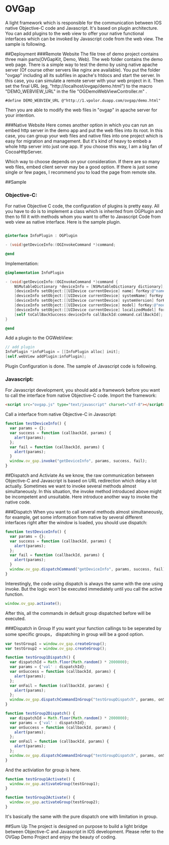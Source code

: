 OVGap
=====

A light framework which is responsible for the communication between IOS native Objective-C code and Javascript. It's based on plugin architecture. You    can add plugins to the web view to offer your native functional interfaces  which can be invoked by Javascript code from the web view. The sample is following.

##Deployment
###Remote Website
The file tree of demo project contains three main parts(OVGapKit, Demo, Web). The web folder contains the demo web page. There is a simple way to test the demo by using native apache server (Of course other servers like nginx are available). You put the folder "ovgap" including all its subfiles in apache's htdocs and start the server. In this case, you can simulate a remote server with your web project in it. Then set the final URL (eg, "http://localhost/ovgap/demo.html") to the macro "DEMO_WEBVIEW_URL" in the file "OGDemoWebViewController.m" .
```
#define DEMO_WEBVIEW_URL @"http://1.vpolor.duapp.com/ovgap/demo.html"
```
Then you are able to modify the web files in "ovgap" in apache server for your intention.

###Native Website
Here comes another option in which you can run an embed http server in the demo app and put the web files into its root. In this case, you can group your web files and native files into one project which is easy for migration and management. But it's kind of heavy to embeb a whole http server into just one app. If you choose this way, I am a big fan of CocoaHttpServer.

Which way to choose depends on your consideration. If there are so many web files, embed client server may be a good option. If there is just some single or few pages, I recommend you to load the page from remote site.

##Sample
### Objective-C:
For native Objective C code, the configuration of plugins is pretty easy. All you have to do is to implement a class which is inherited from OGPlugin and then to fill it with methods whom you want to offer to Javascript Code from web view as native interface. Here is the sample plugin.
```ObjectiveC 

@interface InfoPlugin : OGPlugin

- (void)getDeviceInfo:(OGInvokeCommand *)command;

@end
``` 
Implementation:

```ObjectiveC 
@implementation InfoPlugin

- (void)getDeviceInfo:(OGInvokeCommand *)command {
    NSMutableDictionary *deviceInfo = [NSMutableDictionary dictionary];
    [deviceInfo setObject:[[UIDevice currentDevice] name] forKey:@"name"];
    [deviceInfo setObject:[[UIDevice currentDevice] systemName] forKey:@"systemName"];
    [deviceInfo setObject:[[UIDevice currentDevice] systemVersion] forKey:@"systemVersion"];
    [deviceInfo setObject:[[UIDevice currentDevice] model] forKey:@"model"];
    [deviceInfo setObject:[[UIDevice currentDevice] localizedModel] forKey:@"localizedModel"];
    [self toCallBackSuccess:deviceInfo callBackId:command.callBackId];
}

@end
``` 

Add a plugin to the OGWebView:
```ObjectiveC
// add plugin
InfoPlugin *infoPlugin = [[InfoPlugin alloc] init];
[self.webView addPlugin:infoPlugin];
``` 

Plugin Configuration is done. The sample of Javascript code is following.

### Javascript:
For Javascript development, you should add a framework before you want to call the interface from native Objective-C code. 
Import the framework:
```HTML
<script src="ovgap.js" type="text/javascript" charset="utf-8"></script>
```

Call a interface from native Objective-C in Javascript:
```Javascript
function testDeviceInfo() {
  var params = {};
  var success = function (callbackId, params) {
    alert(params);
  };
  var fail = function (callbackId, params) {
    alert(params);
  }
  window.ov_gap.invoke("getDeviceInfo", params, success, fail);
}
```

##Dispatch and Activiate
As we know, the raw communication between Objective-C and Javascript is based on URL redirection which delay a lot actually. Sometimes we want to invoke several methods almost simultaneously. In this situation, the invoke method introduced above might be incompetent and unsuitable. Here introduce another way to invoke the native code.

###Dispatch
When you want to call several methods almost simultaneously, for example, get some information from native by several different interfaces right after the window is loaded, you should use dispatch:
```Javascript
function testDeviceInfo() {
  var params = {};
  var success = function (callbackId, params) {
    alert(params);
  };
  var fail = function (callbackId, params) {
    alert(params);
  }
  window.ov_gap.dispatchCommand("getDeviceInfo", params, success, fail);
}
```
Interestingly, the code using dispatch is always the same with the one using invoke. But the logic won't be executed immediately until you call the active function.
```Javascript
window.ov_gap.activate();
```
After this, all the commands in default group dispatched before will be executed.

###Dispatch in Group
If you want your function callings to be seperated by some specific groups， dispatching in group will be a good option.
```Javascript
var testGroup1 = window.ov_gap.createGroup();
var testGroup2 = window.ov_gap.createGroup();

function testGroup1Dispatch() {
  var dispatchId = Math.floor(Math.random() * 2000000);
  var params = {'val' : dispatchId};
  var onSuccess = function (callbackId, params) {
    alert(params);
  };
  var onFail = function (callbackId, params) {
    alert(params);
  };
  window.ov_gap.dispatchCommandInGroup("testGroupDispatch", params, onSuccess, onFail, testGroup1);
}

function testGroup2Dispatch() {
  var dispatchId = Math.floor(Math.random() * 2000000);
  var params = {'val' : dispatchId};
  var onSuccess = function (callbackId, params) {
    alert(params);
  };
  var onFail = function (callbackId, params) {
    alert(params);
  };
  window.ov_gap.dispatchCommandInGroup("testGroupDispatch", params, onSuccess, onFail, testGroup2);
}
```
And the activiation for group is here.
```Javascript
function testGroup1Activate() {
  window.ov_gap.activateGroup(testGroup1);
}

function testGroup2Activate() {
  window.ov_gap.activateGroup(testGroup2);
}
```

It's basically the same with the pure dispatch one with limitation in group.

##Sum Up
The project is designed on purpose to build a light bridge between Objective-C and Javascript in IOS development. Please refer to the OVGap Demo Project and enjoy the beauty of coding.

